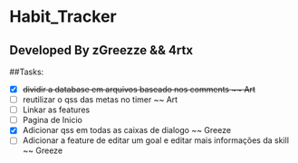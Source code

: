 # Habit_Tracker

## Developed By zGreezze && 4rtx


##Tasks:

- [X]  ~~dividir a database em arquivos baseado nos comments ~~ Art~~
- [ ]  reutilizar o qss das metas no timer ~~ Art
- [ ]  Linkar as features
- [ ]  Pagina de Inicio
- [X]  Adicionar qss em todas as caixas de dialogo ~~ Greeze
- [ ]  Adicionar a feature de editar um goal e editar mais informações da skill ~~ Greeze

